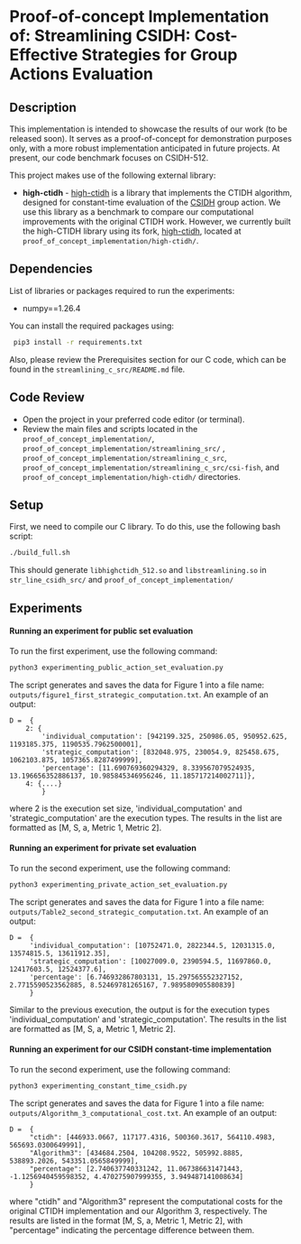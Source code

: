 #  Proof-of-concept Implementation of: Streamlining CSIDH: Cost-Effective Strategies for Group Actions Evaluation


## Description
This implementation is intended to showcase the results of our work (to be released soon). It serves as a proof-of-concept for demonstration purposes only, with a more robust implementation anticipated in future projects. At present, our code benchmark focuses on CSIDH-512.

This project makes use of the following external library:
- **high-ctidh** - [high-ctidh](https://ctidh.isogeny.org/index.html) is a library that implements the CTIDH algorithm, designed for constant-time evaluation of the [CSIDH](https://eprint.iacr.org/2018/383.pdf) group action. We use this library as a benchmark to compare our computational improvements with the original CTIDH work. However, we currently built the high-CTIDH library using its fork, [
high-ctidh](https://git.xx.network/elixxir/high-ctidh), located at `proof_of_concept_implementation/high-ctidh/`. 


## Dependencies
List of libraries or packages required to run the experiments:
- numpy==1.26.4

You can install the required packages using:
```bash
 pip3 install -r requirements.txt 
```

Also, please review the Prerequisites section for our C code, which can be found in the `streamlining_c_src/README.md` file.

## Code Review
- Open the project in your preferred code editor (or terminal).
- Review the main files and scripts located in the `proof_of_concept_implementation/`, `proof_of_concept_implementation/streamlining_src/` , `proof_of_concept_implementation/streamlining_c_src`, `proof_of_concept_implementation/streamlining_c_src/csi-fish`, and `proof_of_concept_implementation/high-ctidh/` directories.
 

## Setup
First, we need to compile our C library. To do this, use the following bash script:
```bash
./build_full.sh
```
This should generate `libhighctidh_512.so` and `libstreamlining.so` in `str_line_csidh_src/` and `proof_of_concept_implementation/`

## Experiments

#### Running an experiment for public set evaluation
To run the first experiment, use the following command:
```bash
python3 experimenting_public_action_set_evaluation.py
```

The script generates and saves the data for Figure 1 into a file name: `outputs/figure1_first_strategic_computation.txt`. An example of an output:

```
D =  {
    2: {
        'individual_computation': [942199.325, 250986.05, 950952.625, 1193185.375, 1190535.7962500001], 
        'strategic_computation': [832048.975, 230054.9, 825458.675, 1062103.875, 1057365.8287499999], 
        'percentage': [11.690769360294329, 8.339567079524935, 13.196656352886137, 10.985845346956246, 11.185717214002711]},
    4: {....}
        }
```

where 2 is the execution set size, 'individual_computation' and 'strategic_computation' are the execution types. The results in the list are formatted as [M, S, a, Metric 1, Metric 2].


#### Running an experiment for private set evaluation
To run the second experiment, use the following command:
```bash
python3 experimenting_private_action_set_evaluation.py 
```
The script generates and saves the data for Figure 1 into a file name: `outputs/Table2_second_strategic_computation.txt`. An example of an output:

```
D =  {
     'individual_computation': [10752471.0, 2822344.5, 12031315.0, 13574815.5, 13611912.35], 
     'strategic_computation': [10027009.0, 2390594.5, 11697860.0, 12417603.5, 12524377.6], 
     'percentage': [6.746932867803131, 15.297565552327152, 2.7715590523562885, 8.52469781265167, 7.989580905580839]
     }
```

Similar to the previous execution, the output is for the execution types 'individual_computation' and 'strategic_computation'. The results in the list are formatted as [M, S, a, Metric 1, Metric 2].

#### Running an experiment for our CSIDH constant-time implementation
To run the second experiment, use the following command:
```bash
python3 experimenting_constant_time_csidh.py
```
The script generates and saves the data for Figure 1 into a file name: `outputs/Algorithm_3_computational_cost.txt`. An example of an output:

```
D =  {
     "ctidh": [446933.0667, 117177.4316, 500360.3617, 564110.4983, 565693.0300649991], 
     "Algorithm3": [434684.2504, 104208.9522, 505992.8885, 538893.2026, 543351.0565849999], 
     "percentage": [2.740637740331242, 11.067386631471443, -1.1256940459598352, 4.470275907999355, 3.949487141008634]
     }
```
 
where "ctidh" and "Algorithm3" represent the computational costs for the original CTIDH implementation and our Algorithm 3, respectively. The results are listed in the format [M, S, a, Metric 1, Metric 2], with "percentage" indicating the percentage difference between them.
